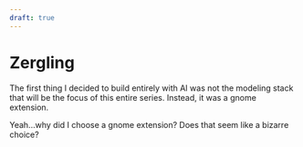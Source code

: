 ```yaml
---
draft: true
---
```


# Zergling

The first thing I decided to build entirely with AI was not the modeling stack
that will be the focus of this entire series. Instead, it was a gnome extension.

Yeah...why did I choose a gnome extension? Does that seem like a bizarre choice?
